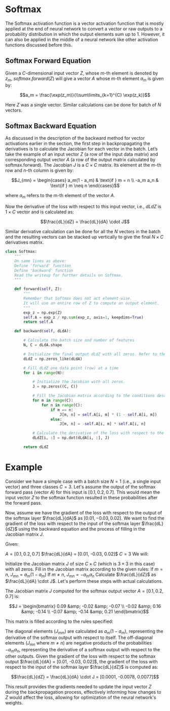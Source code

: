 # Softmax 

The Softmax activation function is a vector activation function that is mostly applied at the end of neural network to convert a vector or raw outputs to a probability distribution in which the output elements sum up to 1. However, it can also be applied in the middle of a neural network like other activation functions discussed before this.

## Softmax Forward Equation

Given a $C$-dimensional input vector $Z$, whose $m$-th element is denoted by $z_m$, $softmax.forward(Z)$ will give a vector $A$ whose $m$-th element $a_m$ is given by:

$$a_m = \frac{\exp(z_m)}{\\sum\limits_{k=1}^{C} \exp(z_k)}$$

Here $Z$ was a single vector. Similar calculations can be done for batch of $N$ vectors.

## Softmax Backward Equation

As discussed in the description of the backward method for vector activations earlier in the section, the first step in backpropagating the derivatives is to calculate the Jacobian for each vector in the batch. Let’s take the example of an input vector $Z$ (a row of the input data matrix) and corresponding output vector $A$ (a row of the output matrix calculated by softmax.forward). The Jacobian $J$ is a $C \times C$ matrix. Its element at the $m$-th row and $n$-th column is given by:


$$J_{mn} = 
\begin{cases} 
a_m(1 - a_m) & \text{if } m = n \\
-a_m a_n & \text{if } m \neq n 
\end{cases}$$


where $a_m$ refers to the m-th element of the vector $A$.

Now the derivative of the loss with respect to this input vector, i.e., $dLdZ$ is $1 × C$ vector and is calculated
as:

$$\frac{dL}{dZ} = \frac{dL}{dA} \cdot J$$

Similar derivative calculation can be done for all the $N$ vectors in the batch and the resulting vectors can
be stacked up vertically to give the final $N \times C$ derivatives matrix.

```python
class Softmax:
    """
    On same lines as above:
    Define 'forward' function
    Define 'backward' function
    Read the writeup for further details on Softmax.
    """

    def forward(self, Z):
        """
        Remember that Softmax does not act element-wise.
        It will use an entire row of Z to compute an output element.
        """
        exp_z = np.exp(Z)
        self.A = exp_z / np.sum(exp_z, axis=1, keepdims=True)
        return self.A

    def backward(self, dLdA):

        # Calculate the batch size and number of features
        N, C = dLdA.shape

        # Initialize the final output dLdZ with all zeros. Refer to the writeup and think about the shape.
        dLdZ = np.zeros_like(dLdA)

        # Fill dLdZ one data point (row) at a time
        for i in range(N):

            # Initialize the Jacobian with all zeros.
            J = np.zeros((C, C))

            # Fill the Jacobian matrix according to the conditions described in the writeup
            for m in range(C):
                for n in range(C):
                    if m == n:
                        J[m, n] = self.A[i, m] * (1 - self.A[i, m])
                    else:
                        J[m, n] = -self.A[i, m] * self.A[i, n]

            # Calculate the derivative of the loss with respect to the i-th input
            dLdZ[i, :] = np.dot(dLdA[i, :], J)

        return dLdZ
```
# Example

Consider we have a simple case with a batch size $N=1$ (i.e., a single input vector) and three classes $C=3$. Let's assume the output of the softmax forward pass (vector $A$) for this input is $[0.1, 0.2, 0.7]$. This would mean the input vector $Z$ to the softmax function resulted in these probabilities after the forward pass.

Now, assume we have the gradient of the loss with respect to the output of the softmax layer $\frac{dL}{dA}$ as $[0.01, -0.03, 0.02]$. We want to find the gradient of the loss with respect to the input of the softmax layer $\frac{dL}{dZ}$ using the backward equation and the process of filling in the Jacobian matrix $J$.

Given:

$A = [0.1, 0.2, 0.7]$
$\frac{dL}{dA} = [0.01, -0.03, 0.02]$
$C = 3$
We will:

Initialize the Jacobian matrix $J$ of size $C \times C$ (which is $3 \times 3$ in this case) with all zeros.
Fill in the Jacobian matrix according to the given rules:
If $m = n$, $J_{mn} = a_m(1 - a_m)$
If $m \neq n$, $J_{mn} = -a_m a_n$
Calculate $\frac{dL}{dZ}$ as $\frac{dL}{dA} \cdot J$.
Let's perform these steps with actual calculations.

The Jacobian matrix $J$ computed for the softmax output vector $A = [0.1, 0.2, 0.7]$ is:

$$J = \begin{bmatrix}
0.09 &amp; -0.02 &amp; -0.07 \\
-0.02 &amp; 0.16 &amp; -0.14 \\
-0.07 &amp; -0.14 &amp; 0.21
\end{bmatrix}$$


This matrix is filled according to the rules specified:

The diagonal elements ($J_{mm}$) are calculated as $a_m(1 - a_m)$, representing the derivative of the softmax output with respect to itself.
The off-diagonal elements ($J_{mn}$ where $m \neq n$) are negative products of the probabilities $-a_m a_n$, representing the derivative of a softmax output with respect to the other outputs.
Given the gradient of the loss with respect to the softmax output $\frac{dL}{dA} = [0.01, -0.03, 0.02]$, the gradient of the loss with respect to the input of the softmax layer $\frac{dL}{dZ}$ is computed as:

$$\frac{dL}{dZ} = \frac{dL}{dA} \cdot J = [0.0001, -0.0078, 0.0077]$$

This result provides the gradients needed to update the input vector $Z$ during the backpropagation process, effectively informing how changes to $Z$ would affect the loss, allowing for optimization of the neural network's weights.

